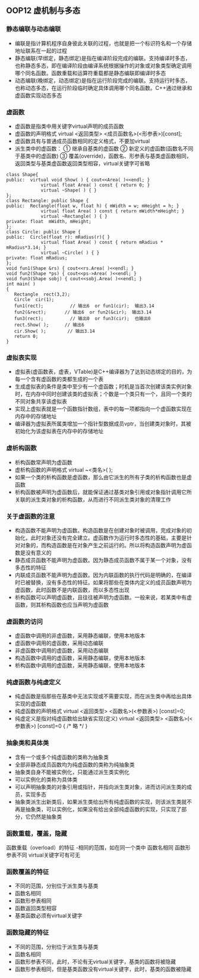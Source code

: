 ## OOP12 虚机制与多态

### 静态编联与动态编联
- 编联是指计算机程序自身彼此关联的过程，也就是把一个标识符名和一个存储地址联系在一起的过程
- 静态编联(早绑定，静态绑定)是指在编译阶段完成的编联。支持编译时多态，也称静态多态，即在编译阶段由编译系统根据操作的对象或对象类型确定调用哪个同名函数。函数重载和运算符重载都是静态编联即编译时多态
- 动态编联(晚绑定，动态绑定)是指在运行阶段完成的编联。支持运行时多态，也称动态多态，在运行阶段临时确定具体调用哪个同名函数。C++通过继承和虚函数实现动态多态
### 虚函数
- 虚函数是指类中用关键字virtual声明的成员函数
- 虚函数的声明格式
	virtual <返回类型> <成员函数名>(<形参表>)[const];
- 虚函数具有与普通成员函数相同的定义格式，不要加virtual
- 派生类中的虚函数：
	① 继承自基类的虚函数
	② 新定义的虚函数(函数名不同于基类中的虚函数)
	③ 覆盖(override)，函数名、形参表与基类虚函数相同，返回类型与基类虚函数返回类型相容，virtual关键字可省略
```
class Shape{
public:  virtual void Show( ) { cout<<Area( )<<endl; }
             virtual float Area( ) const { return 0; }
             virtual ~Shape( ) { }
};
class Rectangle: public Shape {
public:  Rectangle(float w, float h) { mWidth = w; mHeight = h; }
             virtual float Area( ) const { return mWidth*mHeight; }
             virtual ~Rectangle( ) { }
private: float  mWidth, mHeight;
};
class Circle: public Shape {
public:  Circle(float r): mRadius(r){ }
             virtual float Area( ) const { return mRadius * mRadius*3.14; }
             virtual ~Circle( ) { }
private: float mRadius;
};
void fun1(Shape &rs) { cout<<rs.Area( )<<endl; }
void fun2(Shape *ps) { cout<<ps->Area( )<<endl; }
void fun3(Shape sobj) { cout<<sobj.Area( )<<endl; }
int main( )
{
   Rectangle  rect(3,2);
   Circle  cir(1);
   fun1(rect);          // 输出6  or fun1(cir);  输出3.14
   fun2(&rect);       // 输出6  or fun2(&cir);  输出3.14
   fun3(rect);          // 输出0  or fun3(cir);  也输出0
   rect.Show( );      // 输出6
   cir.Show( );        // 输出3.14
   return 0;
}

```
### 虚拟表实现
- 虚拟表(虚函数表，虚表，VTable)是C++编译器为了达到动态绑定的目的，为每一个含有虚函数的类都生成的一个表
- 生成虚拟表的条件是类中至少有一个虚函数；时机是当首次创建该类实例对象时，在内存中同时创建该类的虚拟表；个数是一个类只有一个，且同一个类的不同对象共享该虚拟表
- 实现上虚拟表就是一个函数指针数组，表中的每一项都指向一个虚函数实现在内存中的存储地址
- 编译器为虚拟表所属类增加一个指针型数据成员vptr，当创建类对象时，其被初始化为该虚拟表在内存中的存储地址
### 虚析构函数
- 析构函数常声明为虚函数
- 虚析构函数的声明格式
	virtual ~<类名>( );
- 如果一个类的析构函数是虚函数，那么由它派生的所有子类的析构函数也是虚函数
- 析构函数被声明为虚函数后，就能保证通过基类对象引用或对象指针调用它所关联的派生类对象的析构函数，从而进行不同派生类对象的清理工作
### 关于虚函数的注意
- 构造函数不能声明为虚函数。构造函数是在创建对象时被调用，完成对象的初始化，此时对象还没有完全建立。虚函数作为运行时多态性的基础，主要是针对对象的，而构造函数是在对象产生之前运行的。所以将构造函数声明为虚函数是没有意义的
- 静态成员函数不能声明为虚函数。因为静态成员函数不属于某一个对象，没有多态性的特征
- 内联成员函数不能声明为虚函数。因为内联函数的执行代码是明确的，在编译时已被替换，没有多态性的特征。如果将那些在类体内定义的成员函数声明为虚函数，此时函数不是内联函数，而以多态性出现
- 析构函数可以声明虚函数，且往往被声明为虚函数。一般来说，若某类中有虚函数，则其析构函数也应当声明为虚函数

### 虚函数的访问
- 虚函数中调用的非虚函数，采用静态编联，使用本地版本
- 虚函数中调用的虚函数，采用动态编联
- 非虚函数中调用的虚函数，采用动态编联
- 构造函数中调用的虚函数，采用静态编联，使用本地版本
- 析构函数中调用的虚函数，采用静态编联，使用本地版本

### 纯虚函数与纯虚定义
- 纯虚函数是指那些在基类中无法实现或不需要实现，而在派生类中再给出具体实现的虚函数
- 纯虚函数的声明格式
	virtual <返回类型> <函数名>(<参数表>) [const]=0;
- 纯虚定义是指对纯虚函数给出缺省实现(定义)
	virtual <返回类型> <函数名>(<参数表>) [const]=0
	{   /* 略 */   }
### 抽象类和具体类
- 含有一个或多个纯虚函数的类称为抽象类
- 全部非静态成员函数均为纯虚函数的类称为纯抽象类
- 抽象类自身不能被实例化，只能通过派生类实例化
- 可以实例化的类称为具体类
- 可以声明抽象类的对象引用或指针，并指向派生类对象，进而访问派生类的成员，实现多态
- 抽象类派生出新类后，如果派生类给出所有纯虚函数的实现，则该派生类就不再是抽象类，可以实例化，如果没有给出全部纯虚函数的实现，只实现了部分，它仍然是抽象类

### 函数重载，覆盖，隐藏
函数重载（overload）的特征
-相同的范围，如在同一个类中
函数名相同
函数形参表不同
virtual关键字可有可无
### 函数覆盖的特征
- 不同的范围，分别位于派生类与基类
- 函数名相同
- 函数形参表相同
- 函数返回类型相容
- 基类函数必须有virtual关键字

### 函数隐藏的特征
- 不同的范围，分别位于派生类与基类
- 函数名相同
- 函数形参表不同，此时，不论有无virtual关键字，基类的函数将被隐藏
- 函数形参表相同，但是基类函数没有virtual关键字，此时，基类的函数被隐藏
